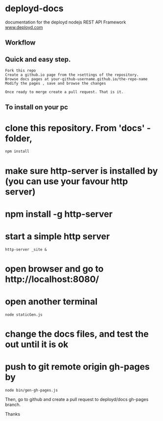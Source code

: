 deployd-docs
============

documentation for the deployd nodejs REST API Framework www.deployd.com


Workflow
---------------

   ## Quick and easy step.
    Fork this repo
    Create a github.io page from the >settings of the repository.
    Browse docs pages at your-github-username.github.io/the-repo-name
    Modify the pages , save and browse the changes
    
    Once ready to merge create a pull request. That is it. 



   ## To install on your pc

   # clone this repository. From 'docs'  - folder,
    npm install
    
   # make sure http-server is installed by (you can use your favour http server)
   # npm install -g http-server

   # start a simple http server
    http-server _site &

   # open browser and go to http://localhost:8080/


   # open another terminal
    node staticGen.js
   # change the docs files, and test the out until it is ok


   # push to git remote origin gh-pages by
    node bin/gen-gh-pages.js


Then, go to github and create a pull request to deployd/docs gh-pages branch.

Thanks
